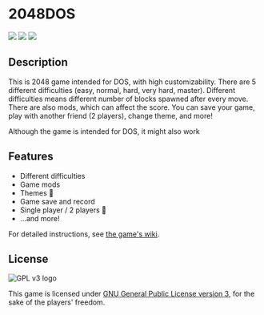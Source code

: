 2048DOS
=======

![](http://a.fsdn.com/con/app/proj/dos-2048/screenshots/Capture1.PNG/245/183/1)
![](http://a.fsdn.com/con/app/proj/dos-2048/screenshots/Capture4.PNG/245/183/1)
![](http://a.fsdn.com/con/app/proj/dos-2048/screenshots/Capture6.PNG/245/183/1)

Description
-----------
This is 2048 game intended for DOS, with high customizability. There are 5 different difficulties (easy, normal, hard, very hard, master). Different difficulties means different number of blocks spawned after every move. There are also mods, which can affect the score. You can save your game, play with another friend (2 players), change theme, and more!

Although the game is intended for DOS, it might also work 

Features
--------
- Different difficulties
- Game mods
- Themes :art:
- Game save and record
- Single player / 2 players :two_men_holding_hands:
- ...and more!

For detailed instructions, see [the game's wiki](../../wiki/).

License
-------
![GPL v3 logo](https://www.gnu.org/graphics/gplv3-127x51.png)

This game is licensed under [GNU General Public License version 3](COPYING), for the sake of the players' freedom.
